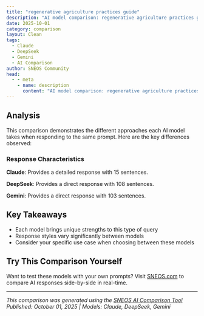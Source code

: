 ```yaml
---
title: "regenerative agriculture practices guide"
description: "AI model comparison: regenerative agriculture practices guide..."
date: 2025-10-01
category: comparison
layout: Clean
tags:
  - Claude
  - DeepSeek
  - Gemini
  - AI Comparison
author: SNEOS Community
head:
  - - meta
    - name: description
      content: "AI model comparison: regenerative agriculture practices guide..."
---
```


<ChatComparison
  title="regenerative agriculture practices guide"
  prompt="regenerative agriculture practices guide"
  :responses='{
    "Claude": "# Comprehensive Guide to Regenerative Agriculture Practices\n\n## What is Regenerative Agriculture?\n\nRegenerative agriculture is a holistic farming approach that focuses on rebuilding soil health, increasing biodiversity, and enhancing the overall resilience of agricultural systems. Unlike conventional agriculture, which often depletes natural resources, regenerative practices work to restore and improve ecosystem function.\n\n## Core Principles\n\n### 1. Soil Health First\n- Build organic matter and soil structure\n- Enhance water retention and nutrient cycling\n- Support beneficial microbial communities\n\n### 2. Minimize Disturbance\n- Reduce or eliminate tillage\n- Limit chemical inputs\n- Avoid compaction\n\n### 3. Maximize Diversity\n- Plant diverse crops and cover crops\n- Integrate livestock when appropriate\n- Support beneficial insects and wildlife\n\n### 4. Keep Soil Covered\n- Maintain living roots year-round\n- Use cover crops between cash crops\n- Apply organic mulches\n\n### 5. Integrate Livestock\n- Use managed grazing\n- Incorporate animals into crop rotations\n- Utilize natural fertilization\n\n## Key Regenerative Practices\n\n### Cover Crops\n**Benefits:**\n- Prevent soil erosion\n- Add organic matter\n- Suppress weeds\n- Improve soil structure\n\n**Common Cover Crops:**\n- Legumes: crimson clover, vetch, peas\n- Grasses: rye, oats, barley\n- Brassicas: radishes, turnips, mustard\n\n### Crop Rotation\n**Principles:**\n- Rotate between different plant families\n- Include nitrogen-fixing legumes\n- Break pest and disease cycles\n- Vary root depths and structures\n\n**Example 4-Year Rotation:**\n1. Corn\n2. Soybeans\n3. Small grains (wheat/oats)\n4. Cover crop/pasture\n\n### No-Till or Reduced-Till Farming\n**Advantages:**\n- Preserves soil structure\n- Reduces erosion\n- Maintains soil biology\n- Saves fuel and time\n\n**Implementation:**\n- Use specialized no-till planters\n- Manage residue properly\n- Control weeds with cover crops\n- May require transition period\n\n### Composting and Organic Matter Management\n**Compost Benefits:**\n- Improves soil structure\n- Adds nutrients slowly\n- Increases water retention\n- Supports beneficial microbes\n\n**Making Quality Compost:**\n- Balance carbon and nitrogen (30:1 ratio)\n- Maintain proper moisture\n- Ensure adequate oxygen\n- Monitor temperature\n\n### Managed Grazing\n**Rotational Grazing:**\n- Move livestock frequently\n- Allow adequate rest periods\n- Match stocking rates to forage\n- Monitor pasture health\n\n**Benefits:**\n- Improves soil fertility\n- Increases plant diversity\n- Enhances carbon sequestration\n- Reduces input costs\n\n## Implementation Strategies\n\n### Getting Started\n1. **Assess Current Conditions**\n   - Test soil health\n   - Evaluate biodiversity\n   - Analyze input costs\n   - Document baseline metrics\n\n2. **Start Small**\n   - Begin with one field or practice\n   - Learn from experience\n   - Gradually expand successful methods\n   - Connect with other regenerative farmers\n\n3. **Develop a Transition Plan**\n   - Set realistic timelines\n   - Budget for potential yield impacts\n   - Plan for equipment needs\n   - Consider certification options\n\n### Monitoring Progress\n**Soil Health Indicators:**\n- Organic matter content\n- Soil compaction\n- Water infiltration rates\n- Biological activity\n\n**Biodiversity Metrics:**\n- Species count and diversity\n- Beneficial insect populations\n- Bird and wildlife presence\n- Plant community health\n\n**Economic Indicators:**\n- Input cost reductions\n- Yield stability\n- Premium market access\n- Long-term profitability\n\n## Common Challenges and Solutions\n\n### Transition Period\n**Challenge:** Temporary yield decreases\n**Solutions:**\n- Gradual implementation\n- Diversify revenue streams\n- Seek transition support programs\n- Focus on long-term benefits\n\n### Weed Management\n**Challenge:** Controlling weeds without tillage\n**Solutions:**\n- Dense cover crop plantings\n- Strategic grazing\n- Mechanical cultivation when needed\n- Improve soil health for crop competitiveness\n\n### Knowledge and Skills\n**Challenge:** Learning new methods\n**Solutions:**\n- Attend workshops and field days\n- Join farmer networks\n- Work with advisors\n- Start with simple practices\n\n## Economic Benefits\n\n### Cost",
    "DeepSeek": "Of course. Here is a comprehensive guide to Regenerative Agriculture practices.\n\n### **What is Regenerative Agriculture?**\n\nRegenerative Agriculture is a holistic farming and land management philosophy that goes beyond sustainability. The goal is not just to \u0022do less harm,\u0022 but to actively **improve the health of the ecosystem**\u2014specifically the soil, water, biodiversity, and climate.\n\nThe core principle is to work with nature, rather than against it. Healthy soil is the foundation, as it leads to more nutrient-dense food, increased water retention, greater farm resilience, and the sequestration of atmospheric carbon dioxide.\n\n---\n\n### **The Five Core Principles of Regenerative Agriculture**\n\nThese principles, popularized by the non-profit **Understanding Ag**, provide the \u0022why\u0022 behind the practices:\n\n1.  **Minimize Soil Disturbance:** This refers to both physical (tillage) and chemical (pesticides, synthetic fertilizers) disturbance. Disturbance destroys soil structure and the fragile fungal networks and microbial life that are essential for plant health.\n2.  **Maximize Soil Armor:** Keep the soil covered with living plants or plant residues (like straw or leaves) at all times. This protects it from erosion, buffers temperature, and suppresses weeds.\n3.  **Maximize Biodiversity:** A diverse system is a resilient system. This includes diversity in crops, animals, insects, and soil microbes. Each organism plays a unique role in the ecosystem.\n4.  **Maintain Living Roots Year-Round:** Plants exude sugars (exudates) through their roots to feed soil microbes. Having a living root in the ground for as much of the year as possible keeps this symbiotic relationship active.\n5.  **Integrate Animals:** When managed properly, livestock are a powerful tool for regenerating land. Their grazing, trampling, and manure mimic the beneficial impact of historical herds of herbivores.\n\n---\n\n### **Key Regenerative Agriculture Practices**\n\nHere are the practical applications of the principles above.\n\n#### 1. No-Till or Reduced Tillage\n*   **What it is:** Eliminating or minimizing the plowing and turning of soil.\n*   **Benefits:**\n    *   Preserves soil structure, preventing compaction.\n    *   Protects mycorrhizal fungi and other soil life.\n    *   Reduces erosion and water evaporation.\n    *   Increases soil organic matter over time.\n*   **How to Start:** Use no-till drills for planting directly into crop residue. Transition from conventional tillage to reduced tillage first.\n\n#### 2. Cover Cropping\n*   **What it is:** Planting specific crops not for harvest, but to benefit the soil. They are grown in the off-season or between cash crops.\n*   **Benefits:**\n    *   **Prevents Erosion:** Roots hold soil in place.\n    *   **Improves Soil Fertility:** Legumes (like clover and vetch) fix nitrogen from the air.\n    *   **Builds Organic Matter:** Biomass is returned to the soil.\n    *   **Breaks Pest Cycles:** Disrupts the habitat and food source for pests.\n    *   **Suppresses Weeds:** Outcompetes weeds for light and resources.\n*   **How to Start:** Select cover crops based on your goal (e.g., cereal rye for biomass, daikon radish to break up compaction). Terminate them by mowing, roller-crimping, or with a targeted herbicide (though organic methods are preferred).\n\n#### 3. Crop Diversity and Rotations\n*   **What it is:** Moving away from monocultures (growing a single crop) and instead growing a variety of crops in a planned sequence over several seasons.\n*   **Benefits:**\n    *   Different root structures mine different soil depths for nutrients.\n    *   Disrupts pest and disease cycles that target specific plants.\n    *   Supports a wider range of beneficial insects and soil microbes.\n*   **How to Start:** Introduce a new cash crop into your rotation. Use multi-species cover crop mixes. Consider companion planting.\n\n#### 4. Managed Grazing (or Adaptive Multi-Paddock Grazing)\n*   **What it is:** A system where livestock are moved frequently between small paddocks, mimicking the concentrated grazing and long recovery periods of wild herds.\n*   **Benefits:**\n    *   Plants are grazed aggressively but given ample time to fully recover, building root mass.\n    *   Animal manure and trampled plants fertilize the soil evenly.\n    *   Dramatically increases forage production and soil organic matter.\n*   **How to Start:** Subdivide large pastures with temporary fencing. Move animals daily or even multiple times a day. The key is high stock density and long recovery periods.\n\n#### 5. Agroforestry \u0026 Silvopasture\n*   **What it is:** Intentionally integrating trees and shrubs into crop and animal farming systems.\n    *   **Alley Cropping:** Growing crops between rows of trees.\n    *   **Silvopasture:** Combining forestry with grazing livestock.\n*   **Benefits:**\n    *   Trees provide shade and shelter for animals and crops.\n    *   Deep tree roots bring up nutrients.\n    *   Trees are a long-term carbon sink.\n    *   Diversifies farm income (e.g., fruit, nuts, timber).\n*   **How to Start:** Plant nut or fruit trees in a pasture system. Use fast-growing trees as windbreaks.\n\n#### 6. Composting and Compost Teas\n*   **What it is:** Recycling organic matter (manure, crop residues, food scraps) into a stable, humus-rich soil amendment. Compost tea is a liquid extract used to inoculate soils and plants with beneficial microbes.\n*   **Benefits:**\n    *   Inoculates the soil with a diverse population of beneficial microbes.\n    *   Adds organic matter and nutrients in a slow-release form.\n    *   Improves soil structure and water-holding capacity.\n*   **How to Start:** Create a compost pile or windrow. Apply finished compost to fields, or use a compost tea brewer to create liquid applications.\n\n---\n\n### **A Sample Transition Plan for a Farmer**\n\nTransitioning doesn\u0027t happen overnight. It\u0027s a journey.\n\n*   **Year 1:**\n    *   **Soil Test:** Get a comprehensive baseline soil test.\n    *   **Reduce Tillage:** Try strip-till or no-till on one field.\n    *   **Plant a Cover Crop:** After harvest on one field, even a simple mix like oats and winter peas.\n*   **Year 2-3:**\n    *   **Expand Cover Cropping:** Use more diverse mixes on more acres.\n    *   **Diversify Rotation:** Add a new cash crop (e.g., add soybeans to a corn-only system).\n    *   **Integrate Animals:** If you don\u0027t have livestock, consider partnering with a neighbor to graze your cover crops or crop residues.\n*   **Year 4\u002B:**\n    *   **Refine Grazing Management:** If you have animals, move towards adaptive multi-paddock grazing.\n    *   **Explore Agroforestry:** Start planning and planting tree systems.\n    *   **Monitor \u0026 Adapt:** Continuously observe your land, soil health, and profitability.\n\n---\n\n### **How to Measure Success**\n\nDon\u0027t just guess\u2014measure your progress.\n\n1.  **The Soil Slake Test:** A simple jar test to see how well your soil aggregates hold together in water. Healthy soil holds together; degraded soil disintegrates.\n2.  **The Earthworm Count:** A great indicator of biological activity. More earthworms generally mean healthier soil.\n3.  **Water Infiltration Test:** See how quickly water soaks into your soil. Healthy soil with good structure absorbs water like a sponge.\n4.  **Laboratory Tests:** Use advanced soil tests like the Haney Test or PLFA (Phospholipid Fatty Acid) analysis, which measure soil health indicators like microbial activity and organic carbon.\n\n### **Conclusion**\n\nRegenerative agriculture is not a one-size-fits-all prescription. It is a context-sensitive approach that requires observation, adaptation, and a long-term perspective. The rewards, however, are profound: more resilient farms, cleaner water, a healthier climate, and more nutrient-dense food for our communities.\n\n**For further learning, explore resources from:**\n*   **Understanding Ag** \u0026 **Soil Health Academy**\n*   **No-Till on the Plains**\n*   **Savory Institute** (for holistic management)\n*   **Rodale Institute**",
    "Gemini": "## Regenerative Agriculture Practices Guide\n\nRegenerative agriculture is a farming and grazing practice that, among other benefits, reverses climate change by rebuilding soil organic matter and restoring degraded soil biodiversity \u2013 resulting in carbon drawdown and improving the water cycle. It\u0027s a holistic approach that focuses on improving the health and resilience of the entire farm ecosystem.\n\nThis guide provides an overview of key practices, principles, and considerations for implementing regenerative agriculture on your farm.\n\n**I. Core Principles of Regenerative Agriculture:**\n\nThese principles guide the selection and implementation of specific practices.  Focusing on these principles helps ensure a holistic and impactful approach.\n\n*   **Minimize Soil Disturbance:** Reduce or eliminate tillage (plowing, disking, etc.) to protect soil structure, microbes, and carbon stores.\n*   **Keep the Soil Covered:**  Use cover crops, mulches, or crop residues to protect the soil surface from erosion, suppress weeds, and regulate soil temperature and moisture.\n*   **Maximize Biodiversity:**  Promote diverse plant and animal life above and below ground to create a resilient and balanced ecosystem.\n*   **Keep Living Roots in the Ground as Long as Possible:**  Extend the growing season with cover crops and perennial plants to feed soil microbes and improve nutrient cycling.\n*   **Integrate Livestock (When Appropriate):**  Use managed grazing to improve soil health, nutrient cycling, and pasture productivity (always consider the environmental context and ensure responsible management).\n*   **Context is Key:** Adapt principles and practices to your specific climate, soil type, crops, and livestock.\n\n**II. Key Practices for Regenerative Agriculture:**\n\nThese practices are tools you can use to implement the core principles.  Each farm will require a unique combination of these practices.\n\n**A. Soil Management:**\n\n*   **No-Till/Minimum Tillage:**\n    *   **Benefits:** Reduces soil erosion, improves water infiltration, increases soil organic matter, reduces fuel costs.\n    *   **Implementation:** Use no-till planters or drills, consider strip tillage, and manage crop residues.\n    *   **Considerations:** Requires careful weed management, can be challenging in heavy clay soils.\n*   **Cover Cropping:**\n    *   **Benefits:** Improves soil health, suppresses weeds, fixes nitrogen (legumes), scavenges nutrients, and provides soil cover.\n    *   **Implementation:** Plant cover crops after harvest or inter-seed them into existing crops. Choose species based on desired benefits and climate. Examples: Rye, oats, vetch, clover, buckwheat, radish.\n    *   **Considerations:** Requires planning and management, can use water, may need to terminate cover crops before planting cash crops.\n*   **Composting \u0026 Soil Amendments:**\n    *   **Benefits:**  Improves soil fertility, adds organic matter, and enhances microbial activity.\n    *   **Implementation:**  Use compost, manure, biochar, rock phosphate, and other amendments based on soil testing and needs.\n    *   **Considerations:** Requires a source of organic materials, proper composting techniques, and accurate application rates.\n*   **Contour Farming \u0026 Terracing:**\n    *   **Benefits:**  Reduces soil erosion on sloping land by slowing water runoff.\n    *   **Implementation:**  Plant crops along the contour of the land and build terraces to create level planting areas.\n    *   **Considerations:** Requires careful planning and construction, best suited for sloping land.\n*   **Keyline Design:**\n    *   **Benefits:**  Improves water distribution across the landscape, reduces erosion, and enhances soil fertility.\n    *   **Implementation:**  Identifies keylines (contours that dictate water flow) and implements a system of shallow tillage to direct water across the land.\n    *   **Considerations:** Requires specialized knowledge and equipment, suited for larger properties.\n\n**B. Crop Management:**\n\n*   **Crop Rotation:**\n    *   **Benefits:** Breaks pest and disease cycles, improves soil health, and balances nutrient uptake.\n    *   **Implementation:**  Rotate different crops (e.g., legumes, grasses, brassicas) in a planned sequence.\n    *   **Considerations:** Requires careful planning and knowledge of crop requirements.\n*   **Intercropping \u0026 Companion Planting:**\n    *   **Benefits:**  Increases biodiversity, suppresses weeds, improves nutrient utilization, and attracts beneficial insects.\n    *   **Implementation:**  Plant different crops together in the same field. Examples:  Corn and beans, tomatoes and basil.\n    *   **Considerations:** Requires careful planning and knowledge of crop interactions.\n*   **Agroforestry:**\n    *   **Benefits:**  Provides shade, reduces wind erosion, improves soil health, and provides diverse income streams (timber, fruit, nuts).\n    *   **Implementation:**  Integrate trees and shrubs into agricultural systems. Examples:  Alley cropping, silvopasture.\n    *   **Considerations:** Requires long-term planning and management, may require specialized knowledge.\n*   **Diversified Planting:**\n    *   **Benefits:** Increased biodiversity, improved soil health and resilience, and more efficient resource use.\n    *   **Implementation:** Move away from monoculture and incorporate more varieties, and species into your farming system.\n    *   **Considerations:** Increased knowledge base needed, and different management practices.\n\n**C. Livestock Management (When Applicable):**\n\n*   **Managed Grazing (Rotational Grazing, Adaptive Grazing, Holistic Management):**\n    *   **Benefits:**  Improves pasture health, increases forage production, enhances nutrient cycling, and sequesters carbon in the soil.\n    *   **Implementation:**  Rotate livestock frequently between pastures, allowing plants to recover.\n    *   **Considerations:** Requires fencing, water infrastructure, and careful monitoring of pasture conditions.\n*   **Silvopasture:**\n    *   **Benefits:**  Provides shade for livestock, improves pasture health, and diversifies income streams.\n    *   **Implementation:**  Integrate trees and shrubs into pastures.\n    *   **Considerations:** Requires careful planning and management, may require specialized knowledge.\n*   **Animal Integration into Cropping Systems:**\n    *   **Benefits:**  Natural fertilizer, weed and pest control.\n    *   **Implementation:**  Allow animals to graze cover crops or crop residue at specific times.\n    *   **Considerations:** Proper management to ensure animal welfare and prevent soil compaction.\n\n**III. Implementation Strategy:**\n\n*   **Start Small:** Begin with a pilot project on a small portion of your farm to test and refine practices.\n*   **Soil Testing:** Conduct regular soil tests to monitor soil health improvements and adjust management practices accordingly.\n*   **Observation \u0026 Adaptation:**  Pay close attention to your farm ecosystem and adapt practices based on your observations.\n*   **Seek Expertise:**  Consult with regenerative agriculture experts, farmers, and organizations for guidance and support.\n*   **Continuous Learning:**  Stay up-to-date on the latest research and best practices in regenerative agriculture.\n*   **Develop a Comprehensive Plan:**  Create a long-term plan that outlines your goals, objectives, and specific practices for implementing regenerative agriculture.\n*   **Prioritize Soil Health:** Recognize that healthy soil is the foundation of a regenerative system, and prioritize practices that improve soil health and fertility.\n\n**IV. Benefits of Regenerative Agriculture:**\n\n*   **Improved Soil Health:** Increased organic matter, improved water infiltration, reduced erosion.\n*   **Enhanced Biodiversity:** Increased plant and animal life above and below ground.\n*   **Carbon Sequestration:** Removal of carbon dioxide from the atmosphere and storage in the soil.\n*   **Increased Resilience:**  Improved ability to withstand drought, floods, and other extreme weather events.\n*   **Reduced Input Costs:** Decreased reliance on synthetic fertilizers, pesticides, and herbicides.\n*   **Increased Productivity:** Higher yields and improved forage production.\n*   **Improved Water Quality:** Reduced runoff of pollutants into waterways.\n*   **Enhanced Farm Profitability:** Increased yields, reduced input costs, and access to premium markets.\n*   **Improved Human Health:**  Healthier food and a more sustainable food system.\n\n**V. Challenges \u0026 Considerations:**\n\n*   **Transition Time:**  It can take time to see the full benefits of regenerative agriculture.\n*   **Knowledge \u0026 Skills:**  Requires a good understanding of soil science, ecology, and farm management.\n*   **Equipment \u0026 Infrastructure:**  May require new equipment or infrastructure modifications.\n*   **Weed Management:**  Weeds can be a challenge, especially in the early stages of transition.\n*   **Financial Investment:**  May require upfront investment in cover crop seed, equipment, and infrastructure.\n*   **Context-Specific Adaptations:**  Practices must be adapted to the specific climate, soil type, and farming system.\n*   **Market Access:**  Securing access to markets that value regenerative products.\n\n**VI. Resources:**\n\n*   **Rodale Institute:** [https://rodaleinstitute.org/](https://rodaleinstitute.org/)\n*   **Kiss the Ground:** [https://kisstheground.com/](https://kisstheground.com/)\n*   **Savory Institute:** [https://savory.global/](https://savory.global/)\n*   **NRCS (Natural Resources Conservation Service):**  Local NRCS offices provide technical and financial assistance for implementing conservation practices.\n*   **Regenerative Agriculture Alliance:** (Search online for local alliances)\n*   **Acres USA:** [https://www.acresusa.com/](https://www.acresusa.com/)\n\n**Conclusion:**\n\nRegenerative agriculture offers a powerful pathway towards a more sustainable and resilient food system. By embracing the core principles and implementing appropriate practices, farmers can improve soil health, enhance biodiversity, sequester carbon, and build thriving farms for the future.  Remember to adapt the information to your specific context and continue learning and experimenting to achieve optimal results. Good luck!\n"
  }'
  published-date="16:27"
/>

## Analysis

This comparison demonstrates the different approaches each AI model takes when responding to the same prompt. Here are the key differences observed:

### Response Characteristics

**Claude**: Provides a detailed response with 15 sentences. 

**DeepSeek**: Provides a direct response with 108 sentences. 

**Gemini**: Provides a direct response with 103 sentences. 

## Key Takeaways

- Each model brings unique strengths to this type of query
- Response styles vary significantly between models
- Consider your specific use case when choosing between these models

## Try This Comparison Yourself

Want to test these models with your own prompts? Visit [SNEOS.com](https://sneos.com) to compare AI responses side-by-side in real-time.

---

*This comparison was generated using the [SNEOS AI Comparison Tool](https://sneos.com)*
*Published: October 01, 2025 | Models: Claude, DeepSeek, Gemini*
